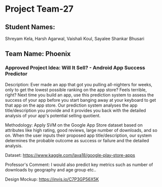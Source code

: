 # Project Team-27

## Student Names: 
Shreyam Kela,
Harsh Agarwal,
Vaishali Koul,
Sayalee Shankar Bhusari

## Team Name: Phoenix

### Approved Project Idea: Will It Sell? - Android App Success Predictor

Description: Ever made an app that got you pulling all-nighters for weeks, only to get the lowest possible ranking on the app store? Feels terrible, right? Next time you build an app, use this prediction system to assess the success of your app before you start banging away at your keyboard to get that app on the app store. Our prediction system analyses the app title/description you provide and it provides you back with the detailed analysis of your app's potential selling quotient.

Methodology: Apply SVM on the Google App Store dataset based on attributes like high rating, good reviews, large number of downloads, and so on. When the user inputs their proposed app title/description, our system determines the probable outcome as success or failure and the detailed analysis.

Dataset: https://www.kaggle.com/lava18/google-play-store-apps

Professor's Comment: I would also predict key metrics such as number of downloads by geography and age group etc.. 

Design Mockup: https://invis.io/C7P3GP56X5K
